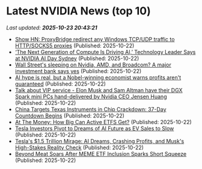 # Latest NVIDIA News (top 10)
_Last updated: **2025-10-23 20:43:21**_

- [Show HN: ProxyBridge redirect any Windows TCP/UDP traffic to HTTP/SOCKS5 proxies](https://github.com/InterceptSuite/ProxyBridge) (Published: 2025-10-22)
- [‘The Next Generation of Compute Is Driving AI,’ Technology Leader Says at NVIDIA AI Day Sydney](https://blogs.nvidia.com/blog/ai-day-sydney/) (Published: 2025-10-22)
- [Wall Street's sleeping on Nvidia, AMD, and Broadcom? A major investment bank says yes](https://www.thestreet.com/investing/wall-streets-sleeping-on-nvidia-amd-and-broadcom-a-major-investment-bank-says-yes) (Published: 2025-10-22)
- [AI hype is real, but a Nobel-winning economist warns profits aren't guaranteed](https://finance.yahoo.com/news/ai-hype-is-real-but-a-nobel-winning-economist-warns-profits-arent-guaranteed-192514082.html) (Published: 2025-10-22)
- [Talk about VIP service - Elon Musk and Sam Altman have their DGX Spark mini PCs hand-delivered by Nvidia CEO Jensen Huang](https://www.techradar.com/pro/talk-about-vip-service-elon-musk-and-sam-altman-have-their-dgx-spark-mini-pcs-hand-delivered-by-nvidia-ceo-jensen-huang) (Published: 2025-10-22)
- [China Targets Texas Instruments in Chip Crackdown: 37-Day Countdown Begins](https://finance.yahoo.com/news/china-targets-texas-instruments-chip-190935803.html) (Published: 2025-10-22)
- [At The Money: How Big Can Active ETFS Get?](https://ritholtz.com/2025/10/atm-how-big-can-active-etfs-get/) (Published: 2025-10-22)
- [Tesla Investors Pivot to Dreams of AI Future as EV Sales to Slow](https://finance.yahoo.com/news/tesla-investors-pivot-dreams-ai-183005048.html) (Published: 2025-10-22)
- [Tesla's $1.5 Trillion Mirage: AI Dreams, Crashing Profits, and Musk's High-Stakes Reality Check](https://finance.yahoo.com/news/teslas-1-5-trillion-mirage-182822910.html) (Published: 2025-10-22)
- [Beyond Meat Soars After MEME ETF Inclusion Sparks Short Squeeze](https://finance.yahoo.com/news/beyond-meat-soars-meme-etf-180109997.html) (Published: 2025-10-22)
